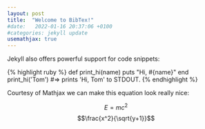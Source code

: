 ```yaml
---
layout: post
title:  "Welcome to BibTex!"
#date:   2022-01-16 20:37:06 +0100
#categories: jekyll update
usemathjax: true
---
```

Jekyll also offers powerful support for code snippets:

{% highlight ruby %}
def print_hi(name)
  puts "Hi, #{name}"
end
print_hi('Tom')
#=> prints 'Hi, Tom' to STDOUT.
{% endhighlight %}

Courtesy of Mathjax we can make this equation look really nice:

$$E = mc^2$$  $$\frac{x^2}{\sqrt{y+1}}$$

